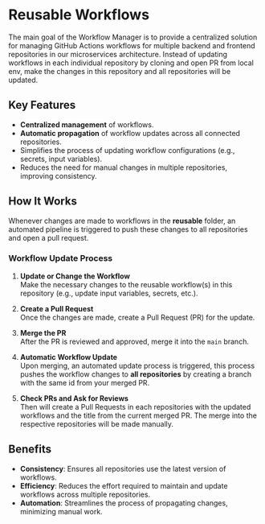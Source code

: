 # Reusable Workflows

The main goal of the Workflow Manager is to provide a centralized solution for managing GitHub Actions workflows for multiple backend and frontend repositories in our microservices architecture. 
Instead of updating workflows in each individual repository by cloning and open PR from local env, make the changes in this repository and all repositories will be updated.

## Key Features

- **Centralized management** of workflows.
- **Automatic propagation** of workflow updates across all connected repositories.
- Simplifies the process of updating workflow configurations (e.g., secrets, input variables).
- Reduces the need for manual changes in multiple repositories, improving consistency.

## How It Works

Whenever changes are made to workflows in the **reusable** folder, an automated pipeline is triggered to push these changes to all repositories and open a pull request.

### Workflow Update Process

1. **Update or Change the Workflow**  
   Make the necessary changes to the reusable workflow(s) in this repository (e.g., update input variables, secrets, etc.).

2. **Create a Pull Request**  
   Once the changes are made, create a Pull Request (PR) for the update.

3. **Merge the PR**  
   After the PR is reviewed and approved, merge it into the `main` branch.

4. **Automatic Workflow Update**  
   Upon merging, an automated update process is triggered, this process pushes the workflow changes to **all repositories** by creating a branch with the same id from your merged PR.

5. **Check PRs and Ask for Reviews**  
   Then will create a Pull Requests in each repositories with the updated workflows and the title from the current merged PR. The merge into the respective repositories will be made manually.

## Benefits

- **Consistency**: Ensures all repositories use the latest version of workflows.
- **Efficiency**: Reduces the effort required to maintain and update workflows across multiple repositories.
- **Automation**: Streamlines the process of propagating changes, minimizing manual work.
